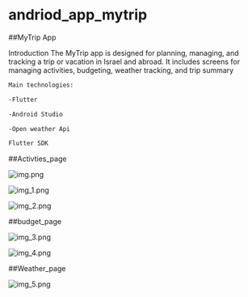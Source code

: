 # andriod_app_mytrip

##MyTrip App


Introduction
The MyTrip app is designed for planning, managing, and tracking a trip or vacation in Israel and abroad. It includes
screens for managing activities, budgeting, weather tracking, and trip summary

```bash
Main technologies:

-Flutter

-Android Studio

-Open weather Api

Flutter SDK
```

##Activties_page 

![img.png](img.png)

![img_1.png](img_1.png)

![img_2.png](img_2.png)


##budget_page

![img_3.png](img_3.png)

![img_4.png](img_4.png)


##Weather_page

![img_5.png](img_5.png)